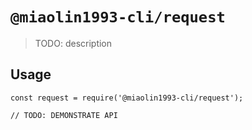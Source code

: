 # `@miaolin1993-cli/request`

> TODO: description

## Usage

```
const request = require('@miaolin1993-cli/request');

// TODO: DEMONSTRATE API
```
